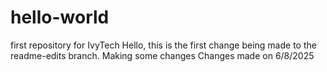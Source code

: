 # hello-world
first repository for IvyTech
Hello, this is the first change being made to the readme-edits branch.
Making some changes
Changes made on 6/8/2025
